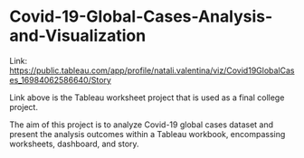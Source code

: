 # Covid-19-Global-Cases-Analysis-and-Visualization

Link: https://public.tableau.com/app/profile/natali.valentina/viz/Covid19GlobalCases_16984062586640/Story

Link above is the Tableau worksheet project that is used as a final college project.

The aim of this project is to analyze Covid-19 global cases dataset and present the analysis outcomes within a Tableau workbook,
encompassing worksheets, dashboard, and story.
